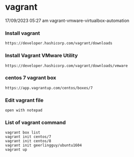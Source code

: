 # vagrant
17/09/2023 05:27 am 
vagrant-vmware-virtualbox-automation
### Install vagrant 
```
https://developer.hashicorp.com/vagrant/downloads
```
### Install Vagrant VMware Utility
```
https://developer.hashicorp.com/vagrant/downloads/vmware
```
### centos 7 vagrant box
```
https://app.vagrantup.com/centos/boxes/7
```
### Edit vagrant file 
```
open with notepad

```
### List of vagrant command
```
vagrant box list
vagrant init centos/7
vagrant init centos/8
vagrant init geerlingguy/ubuntu1604
vagrant up

```
